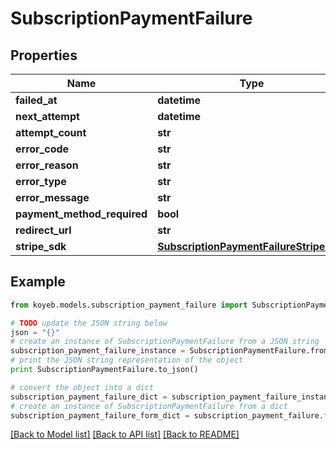 # SubscriptionPaymentFailure


## Properties
Name | Type | Description | Notes
------------ | ------------- | ------------- | -------------
**failed_at** | **datetime** |  | [optional] 
**next_attempt** | **datetime** |  | [optional] 
**attempt_count** | **str** |  | [optional] 
**error_code** | **str** |  | [optional] 
**error_reason** | **str** |  | [optional] 
**error_type** | **str** |  | [optional] 
**error_message** | **str** |  | [optional] 
**payment_method_required** | **bool** |  | [optional] 
**redirect_url** | **str** |  | [optional] 
**stripe_sdk** | [**SubscriptionPaymentFailureStripeSDK**](SubscriptionPaymentFailureStripeSDK.md) |  | [optional] 

## Example

```python
from koyeb.models.subscription_payment_failure import SubscriptionPaymentFailure

# TODO update the JSON string below
json = "{}"
# create an instance of SubscriptionPaymentFailure from a JSON string
subscription_payment_failure_instance = SubscriptionPaymentFailure.from_json(json)
# print the JSON string representation of the object
print SubscriptionPaymentFailure.to_json()

# convert the object into a dict
subscription_payment_failure_dict = subscription_payment_failure_instance.to_dict()
# create an instance of SubscriptionPaymentFailure from a dict
subscription_payment_failure_form_dict = subscription_payment_failure.from_dict(subscription_payment_failure_dict)
```
[[Back to Model list]](../README.md#documentation-for-models) [[Back to API list]](../README.md#documentation-for-api-endpoints) [[Back to README]](../README.md)


